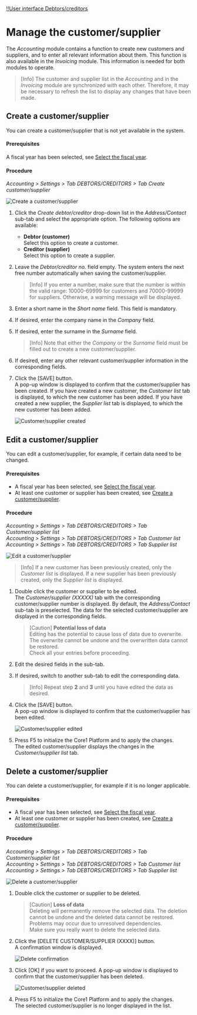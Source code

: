 [!!User interface Debtors/creditors](../UserInterface/02a_DebtorsCreditors.md)  

[comment]: <> (Link zu Order Management hinzufügen, wenn verfügbar)   

# Manage the customer/supplier

The *Accounting* module contains a function to create new customers and suppliers, and to enter all relevant information about them. This function is also available in the *Invoicing* module. This information is needed for both modules to operate.

> [Info] The customer and supplier list in the *Accounting* and in the *Invoicing* module are synchronized with each other. Therefore, it may be necessary to refresh the list to display any changes that have been made.



## Create a customer/supplier

You can create a customer/supplier that is not yet available in the system.

#### Prerequisites

A fiscal year has been selected, see [Select the fiscal year](../Operation/01_SelectFiscalYear.md).

#### Procedure

*Accounting > Settings > Tab DEBTORS/CREDITORS > Tab Create customer/supplier*

![Create a customer/supplier](../../Assets/Screenshots/RetailSuiteAccounting/Settings/CustomerSupplier/CreateCustomerSupplier.png "[Create a customer/supplier]")

1. Click the *Create debtor/creditor* drop-down list in the *Address/Contact* sub-tab and select the appropriate option. The following options are available:

    - **Debtor (customer)**  
        Select this option to create a customer.
    - **Creditor (supplier)**  
        Select this option to create a supplier.

2. Leave the *Debtor/creditor no.* field empty. The system enters the next free number automatically when saving the customer/supplier.  

    > [Info] If you enter a number, make sure that the number is within the valid range: 10000-69999 for customers and 70000-99999 for suppliers. Otherwise, a warning message will be displayed.

3. Enter a short name in the *Short name* field. This field is mandatory.

4. If desired, enter the company name in the *Company* field.   

5. If desired, enter the surname in the *Surname* field.   

    > [Info] Note that either the *Company* or the *Surname* field must be filled out to create a new customer/supplier.   

6. If desired, enter any other relevant customer/supplier information in the corresponding fields.

7. Click the [SAVE] button.  
    A pop-up window is displayed to confirm that the customer/supplier has been created. If you have created a new customer, the *Customer list* tab is displayed, to which the new customer has been added. If you have created a new supplier, the *Supplier list* tab is displayed, to which the new customer has been added.

    ![Customer/supplier created](../../Assets/Screenshots/RetailSuiteAccounting/Settings/CustomerSupplier/CustomerSupplierCreated.png "[Customer/supplier created]")



## Edit a customer/supplier

You can edit a customer/supplier, for example, if certain data need to be changed.

#### Prerequisites

- A fiscal year has been selected, see [Select the fiscal year](../Operation/01_SelectFiscalYear.md).
- At least one customer or supplier has been created, see [Create a customer/supplier](#create-a-customer/supplier).

#### Procedure

*Accounting > Settings > Tab DEBTORS/CREDITORS > Tab Customer/supplier list*  
*Accounting > Settings > Tab DEBTORS/CREDITORS > Tab Customer list*  
*Accounting > Settings > Tab DEBTORS/CREDITORS > Tab Supplier list*  

![Edit a customer/supplier](../../Assets/Screenshots/RetailSuiteAccounting/Settings/CustomerSupplier/EditCustomerSupplier.png "[Edit a customer/supplier]")

> [Info] If a new customer has been previously created, only the *Customer list* is displayed. If a new supplier has been previously created, only the *Supplier list* is displayed.

1. Double click the customer or supplier to be edited.   
    The *Customer/supplier (XXXXX)* tab with the corresponding customer/supplier number is displayed. By default, the *Address/Contact* sub-tab is preselected. The data for the selected customer/supplier are displayed in the corresponding fields.

    > [Caution] **Potential loss of data**   
    Editing has the potential to cause loss of data due to overwrite. The overwrite cannot be undone and the overwritten data cannot be restored.    
    Check all your entries before proceeding.

2. Edit the desired fields in the sub-tab.   

3. If desired, switch to another sub-tab to edit the corresponding data.

    > [Info] Repeat step **2** and **3** until you have edited the data as desired.

4. Click the [SAVE] button.   
    A pop-up window is displayed to confirm that the customer/supplier has been edited.

    ![Customer/supplier edited](../../Assets/Screenshots/RetailSuiteAccounting/Settings/CustomerSupplier/CustomerSupplierEdited.png "[Customer/supplier edited]")

5. Press F5 to initialize the Core1 Platform and to apply the changes.  
    The edited customer/supplier displays the changes in the *Customer/supplier list* tab.



## Delete a customer/supplier

You can delete a customer/supplier, for example if it is no longer applicable.

#### Prerequisites

- A fiscal year has been selected, see [Select the fiscal year](../Operation/01_SelectFiscalYear.md).
- At least one customer or supplier has been created, see [Create a customer/supplier](#create-a-customer/supplier).

#### Procedure

*Accounting > Settings > Tab DEBTORS/CREDITORS > Tab Customer/supplier list*  
*Accounting > Settings > Tab DEBTORS/CREDITORS > Tab Customer list*  
*Accounting > Settings > Tab DEBTORS/CREDITORS > Tab Supplier list*  

![Delete a customer/supplier](../../Assets/Screenshots/RetailSuiteAccounting/Settings/CustomerSupplier/EditCustomerSupplier.png "[Delete a customer/supplier]")

1. Double click the customer or supplier to be deleted.

    > [Caution] **Loss of data**   
    Deleting will permanently remove the selected data. The deletion cannot be undone and the deleted data cannot be restored.       
    Problems may occur due to unresolved dependencies.   
    Make sure you really want to delete the selected data.

2. Click the [DELETE CUSTOMER/SUPPLIER (XXXX)] button.  
    A confirmation window is displayed.

    ![Delete confirmation](../../Assets/Screenshots/RetailSuiteAccounting/Settings/CustomerSupplier/DeleteConfirmation.png "[Delete confirmation]")

3. Click [OK] if you want to proceed. A pop-up window is displayed to confirm that the customer/supplier has been deleted.

    ![Customer/supplier deleted](../../Assets/Screenshots/RetailSuiteAccounting/Settings/CustomerSupplier/CustomerSupplierDeleted.png "[Customer/supplier deleted]")

4. Press F5 to initialize the Core1 Platform and to apply the changes.  
    The selected customer/supplier is no longer displayed in the list.
